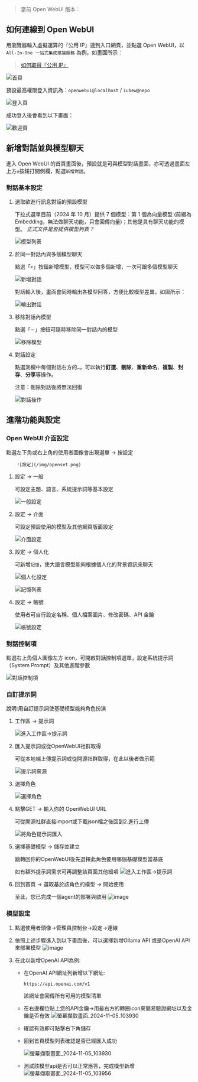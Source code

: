 


> 當前 Open WebUI 版本：


<!-- Open WebUI 是一個可離線操作、可擴展、輕鬆整合 OpenAI 相容的 API，以便與 Ollama 模型進行多功能對話。可以自訂 OpenAI API URL 以連結各種第三方應用程式。  -->

## 如何連線到 Open WebUI

用瀏覽器輸入虛擬運算的『公用 IP』連到入口網頁，並點選 Open WebUI，以 `All-In-One 一站式集成推論服務` 為例，如畫面所示： 
> [如何取得『公用 IP』](https://gitlab.td.nchc.org.tw/llm-taskforce/docs/docs-dev/-/wikis/llm-service-build.md#%E7%80%8F%E8%A6%BD%E5%99%A8%E9%80%A3%E7%B7%9A)

![首頁](/img/openhome.png)

預設最高權限登入資訊為：`openwebui@localhost` / `iubew@nepo`

![登入頁](/img/openlogin.png)

成功登入後會看到以下畫面：

![歡迎頁](/img/openhi.png)

## 新增對話並與模型聊天

進入 Open WebUI 的首頁畫面後，預設就是可與模型對話畫面，亦可透過畫面左上方`≡`按鈕打開側欄，點選`新增對話`。

### 對話基本設定

1. 選取欲進行訊息對話的預設模型

    下拉式選單目前（2024 年 10 月）提供 7 個模型：第 1 個為向量模型 (前綴為Embedding，無法做聊天功能，只會回傳向量)；其他是具有聊天功能的模型。 *正式文件是否提供模型列表？*

    ![模型列表](/img/modellist.png)

2. 於同一對話內與多個模型聊天

    點選「`+`」按鈕新增模型，模型可以做多個新增，一次可跟多個模型聊天

    ![新增對話](/img/chatmulti.png)

    對話輸入後，畫面會同時輸出各模型回答，方便比較模型差異，如圖所示：

    ![輸出對話](/img/outputmulti.png)

3. 移除對話內模型

    點選「`－`」按鈕可隨時移除同一對話內的模型

    ![移除模型](/img/rmmodel.png)

4. 對話設定

    點選測欄中每個對話右方的`…`，可以執行**釘選**、**刪除**、**重新命名**、**複製**、**封存**、**分享**等操作。

    注意：刪除對話後將無法回復

    ![對話操作](/img/conver.png)

## 進階功能與設定
### Open WebUI 介面設定 

點選左下角或右上角的使用者圖像會出現選單 -> 按設定

        ![設定](/img/openset.png)                                  


1. 設定 -> 一般

    可設定主題、語言、系統提示詞等基本設定

    ![一般設定](/img/openlanguage.png)

2. 設定 -> 介面

    可設定預設使用的模型及其他網頁版面設定

    ![介面設定](/img/openmodel.png)

3. 設定 -> 個人化

    可新增`記憶`，使大語言模型能夠根據個人化的背景資訊來聊天

    ![個人化設定](/img/openmem.png)

    ![記憶列表](/img/openmemlist.png)
4. 設定 -> 帳號 

    使用者可自行設定名稱、個人檔案圖片、修改密碼、API 金鑰 

    ![帳號設定](/img/openacct.png)

### 對話控制項
點選右上角個人圖像左方 icon，可開啟對話控制項選單，設定系統提示詞（System Prompt）及其他進階參數

![對話控制項](/img/converlist.png)

### 自訂提示詞
 說明:用自訂提示詞使基礎模型能夠角色扮演      

1. 工作區 -> 提示詞

    ![進入工作區->提示詞](/img/prompt.png)

2. 匯入提示詞或從OpenWebUI社群取得

    可從本地端上傳提示詞或從開源社群取得，在此以後者做示範

    ![提示詞來源](/img/promptdiscover.png)

3. 選擇角色

    ![選擇角色](/img/choosechar.png)

4. 點擊GET -> 輸入你的 OpenWebUI URL 

    可從開源社群直接import或下載json檔之後回到2.進行上傳 

    ![將角色提示詞匯入](/img/importprompt.png)

5. 選擇基礎模型 -> 儲存並建立
    
    跳轉回你的OpenWebUI後先選擇此角色要用哪個基礎模型當基底
    
    如有額外提示詞需求可再調整該頁面其他細項
    ![進入工作區->提示詞](/img/enterworkspace.png)

6. 回到首頁 -> 選取基於該角色的模型 -> 開始使用

    至此，您已完成一個agent的部署與啟用
    ![image](/img/chardone.png)

### 模型設定

1. 點選使用者頭像->管理員控制台->設定->連線

2. 依照上述步驟進入到以下畫面後，可以選擇新增Ollama API 或是OpenAI API來部署模型
    ![image](/img/chooseapi.png)

3. 在此以新增OpenAI API為例:
    
    - 在OpenAI API網址列新增以下網址:
        
        `https://api.openai.com/v1`
        
        該網址會回傳所有可用的模型清單
    - 在右邊欄位貼上您的API金鑰->用最右方的轉圈icon來簡易驗證網址以及金鑰是否有效
        ![螢幕擷取畫面_2024-11-05_103930](/img/keyeffective.png)

    - 確認有效即可點擊右下角儲存
    
    - 回到首頁模型列表確認是否已經匯入成功

        ![螢幕擷取畫面_2024-11-05_103930](/img/importsuccess.png)


    - 測試該模型api是否可以正常應答，完成模型新增
        ![螢幕擷取畫面_2024-11-05_103956](/img/normalreply.png) 